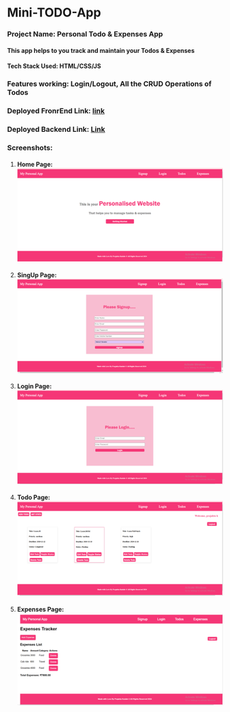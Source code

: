 # Mini-TODO-App
### Project Name: Personal Todo & Expenses App

#### This app helps to you track and maintain your Todos & Expenses

#### Tech Stack Used: HTML/CSS/JS

### Features working: Login/Logout, All the CRUD Operations of Todos

### Deployed FronrEnd Link: [link](https://gouri22-art.github.io/Mini-TODO-App/)

### Deployed Backend Link: [Link](https://beryl-ember-havarti.glitch.me)


### Screenshots:

1. #### Home Page: ![HomePage](./Assets/homepage.png)

2. #### SingUp Page: ![Signup Page](./Assets/signuppage.png)

3. #### Login Page:  ![Login Page](./Assets/LoginPage.png)

4. #### Todo Page:  ![Todo Page](./Assets/TodoPage.png)

5. #### Expenses Page:  ![Expenses Page](./Assets/ExpensesPage.png)